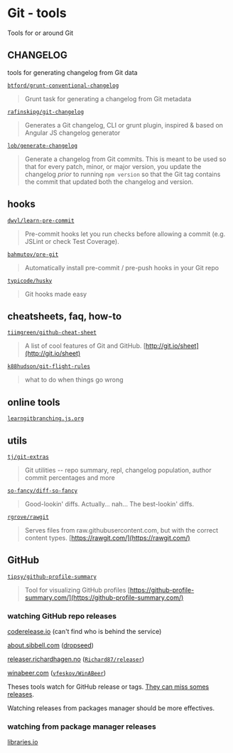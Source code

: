 # Git - tools

Tools for or around Git

## CHANGELOG

tools for generating changelog from Git data

[`btford/grunt-conventional-changelog`](https://github.com/btford/grunt-conventional-changelog)

> Grunt task for generating a changelog from Git metadata

[`rafinskipg/git-changelog`](https://github.com/rafinskipg/git-changelog)

> Generates a Git changelog, CLI or grunt plugin, inspired & based on Angular JS changelog generator

[`lob/generate-changelog`](https://github.com/lob/generate-changelog)

> Generate a changelog from Git commits. This is meant to be used so that for every patch, minor, or major version, you update the changelog *prior* to running `npm version` so that the Git tag contains the commit that updated both the changelog and version.

## hooks

[`dwyl/learn-pre-commit`](https://github.com/dwyl/learn-pre-commit)

> Pre-commit hooks let you run checks before allowing a commit (e.g. JSLint or check Test Coverage).

[`bahmutov/pre-git`](https://github.com/bahmutov/pre-git)

> Automatically install pre-commit / pre-push hooks in your Git repo

[`typicode/husky`](https://github.com/typicode/husky)

> Git hooks made easy

## cheatsheets, faq, how-to

[`tiimgreen/github-cheat-sheet`](https://github.com/tiimgreen/github-cheat-sheet)

> A list of cool features of Git and GitHub. [http://git.io/sheet](http://git.io/sheet)

[`k88hudson/git-flight-rules`](https://github.com/k88hudson/git-flight-rules)

> what to do when things go wrong

## online tools

[`learngitbranching.js.org`](https://learngitbranching.js.org/)

## utils

[`tj/git-extras`](https://github.com/tj/git-extras)

> Git utilities -- repo summary, repl, changelog population, author commit percentages and more

[`so-fancy/diff-so-fancy`](https://github.com/so-fancy/diff-so-fancy)

> Good-lookin' diffs. Actually… nah… The best-lookin' diffs.

[`rgrove/rawgit`](https://github.com/rgrove/rawgit)

> Serves files from raw.githubusercontent.com, but with the correct content types. [https://rawgit.com/](https://rawgit.com/)

## GitHub

[`tipsy/github-profile-summary`](https://github.com/tipsy/github-profile-summary)

> Tool for visualizing GitHub profiles [https://github-profile-summary.com/](https://github-profile-summary.com/)

### watching GitHub repo releases

[coderelease.io](https://coderelease.io/) (can't find who is behind the service)

[about.sibbell.com](https://about.sibbell.com/) ([dropseed](https://github.com/dropseed))

[releaser.richardhagen.no](https://releaser.richardhagen.no/) ([`Richard87/releaser`](https://github.com/Richard87/releaser))

[winabeer.com](https://winabeer.com/) ([`vfeskov/WinABeer`](https://github.com/vfeskov/WinABeer))

Theses tools watch for GitHub release or tags. [They can miss somes releases](https://github.com/sibbell/support/issues/77).

Watching releases from packages manager should be more effectives.

### watching from package manager releases

[libraries.io](https://libraries.io/)
